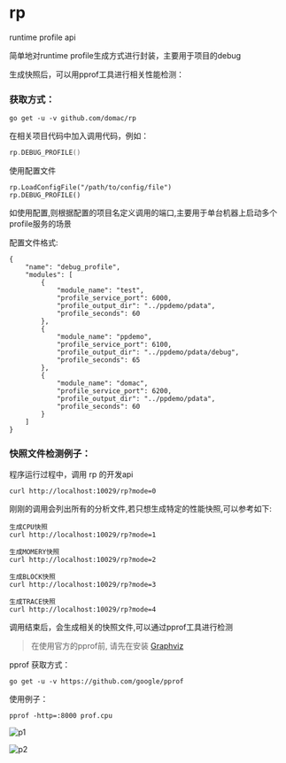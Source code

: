 # rp
runtime profile api

简单地对runtime profile生成方式进行封装，主要用于项目的debug

生成快照后，可以用pprof工具进行相关性能检测：

### 获取方式：

```
go get -u -v github.com/domac/rp
```

在相关项目代码中加入调用代码，例如：

```go
rp.DEBUG_PROFILE()
```
使用配置文件

```
rp.LoadConfigFile("/path/to/config/file")
rp.DEBUG_PROFILE()
```

如使用配置,则根据配置的项目名定义调用的端口,主要用于单台机器上启动多个profile服务的场景

配置文件格式:

```
{
    "name": "debug_profile",
    "modules": [
        {
            "module_name": "test",
            "profile_service_port": 6000,
            "profile_output_dir": "../ppdemo/pdata",
            "profile_seconds": 60
        },
        {
            "module_name": "ppdemo",
            "profile_service_port": 6100,
            "profile_output_dir": "../ppdemo/pdata/debug",
            "profile_seconds": 65
        },
        {
            "module_name": "domac",
            "profile_service_port": 6200,
            "profile_output_dir": "../ppdemo/pdata",
            "profile_seconds": 60
        }
    ]
}
```

### 快照文件检测例子：

程序运行过程中，调用 rp 的开发api

```
curl http://localhost:10029/rp?mode=0
```

刚刚的调用会列出所有的分析文件,若只想生成特定的性能快照,可以参考如下:

```
生成CPU快照
curl http://localhost:10029/rp?mode=1

生成MOMERY快照
curl http://localhost:10029/rp?mode=2

生成BLOCK快照
curl http://localhost:10029/rp?mode=3

生成TRACE快照
curl http://localhost:10029/rp?mode=4
```

调用结束后，会生成相关的快照文件,可以通过pprof工具进行检测

> 在使用官方的pprof前, 请先在安装 [Graphviz](https://www.graphviz.org/download/)

pprof 获取方式：

```
go get -u -v https://github.com/google/pprof
```

使用例子：

```
pprof -http=:8000 prof.cpu
```

![p1](http://og0usnhfv.bkt.clouddn.com/p1.png)

![p2](http://og0usnhfv.bkt.clouddn.com/p2.png)
